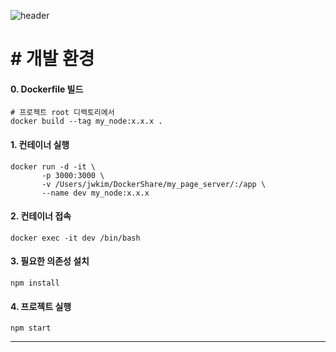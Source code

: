 ![header](https://capsule-render.vercel.app/api?type=cylinder&color=gradient&height=120&section=header&text=My%20Page&fontSize=40)

# \# 개발 환경
#### 0. Dockerfile 빌드
```
# 프로젝트 root 디렉토리에서
docker build --tag my_node:x.x.x .
```

#### 1. 컨테이너 실행
```
docker run -d -it \
       -p 3000:3000 \
       -v /Users/jwkim/DockerShare/my_page_server/:/app \
       --name dev my_node:x.x.x
```

#### 2. 컨테이너 접속
```
docker exec -it dev /bin/bash
```

#### 3. 필요한 의존성 설치
```
npm install
```

#### 4. 프로젝트 실행
```
npm start
```
---

